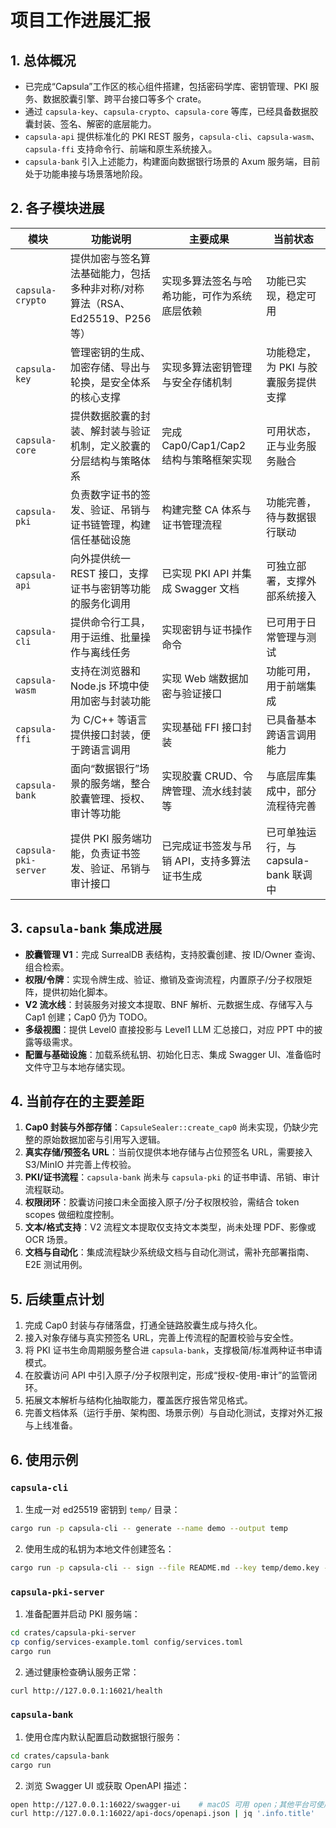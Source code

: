 # 项目工作进展汇报

## 1. 总体概况

- 已完成“Capsula”工作区的核心组件搭建，包括密码学库、密钥管理、PKI 服务、数据胶囊引擎、跨平台接口等多个 crate。
- 通过 `capsula-key`、`capsula-crypto`、`capsula-core` 等库，已经具备数据胶囊封装、签名、解密的底层能力。
- `capsula-api` 提供标准化的 PKI REST 服务，`capsula-cli`、`capsula-wasm`、`capsula-ffi` 支持命令行、前端和原生系统接入。
- `capsula-bank` 引入上述能力，构建面向数据银行场景的 Axum 服务端，目前处于功能串接与场景落地阶段。

## 2. 各子模块进展

| 模块                 | 功能说明                                                                     | 主要成果                                     | 当前状态                             |
| -------------------- | ---------------------------------------------------------------------------- | -------------------------------------------- | ------------------------------------ |
| `capsula-crypto`     | 提供加密与签名算法基础能力，包括多种非对称/对称算法（RSA、Ed25519、P256 等） | 实现多算法签名与哈希功能，可作为系统底层依赖 | 功能已实现，稳定可用                 |
| `capsula-key`        | 管理密钥的生成、加密存储、导出与轮换，是安全体系的核心支撑                   | 实现多算法密钥管理与安全存储机制             | 功能稳定，为 PKI 与胶囊服务提供支撑  |
| `capsula-core`       | 提供数据胶囊的封装、解封装与验证机制，定义胶囊的分层结构与策略体系           | 完成 Cap0/Cap1/Cap2 结构与策略框架实现       | 可用状态，正与业务服务融合           |
| `capsula-pki`        | 负责数字证书的签发、验证、吊销与证书链管理，构建信任基础设施                 | 构建完整 CA 体系与证书管理流程               | 功能完善，待与数据银行联动           |
| `capsula-api`        | 向外提供统一 REST 接口，支撑证书与密钥等功能的服务化调用                     | 已实现 PKI API 并集成 Swagger 文档           | 可独立部署，支撑外部系统接入         |
| `capsula-cli`        | 提供命令行工具，用于运维、批量操作与离线任务                                 | 实现密钥与证书操作命令                       | 已可用于日常管理与测试               |
| `capsula-wasm`       | 支持在浏览器和 Node.js 环境中使用加密与封装功能                              | 实现 Web 端数据加密与验证接口                | 功能可用，用于前端集成               |
| `capsula-ffi`        | 为 C/C++ 等语言提供接口封装，便于跨语言调用                                  | 实现基础 FFI 接口封装                        | 已具备基本跨语言调用能力             |
| `capsula-bank`       | 面向“数据银行”场景的服务端，整合胶囊管理、授权、审计等功能                   | 实现胶囊 CRUD、令牌管理、流水线封装等        | 与底层库集成中，部分流程待完善       |
| `capsula-pki-server` | 提供 PKI 服务端功能，负责证书签发、验证、吊销与审计接口                      | 已完成证书签发与吊销 API，支持多算法证书生成 | 已可单独运行，与 capsula-bank 联调中 |

## 3. `capsula-bank` 集成进展

- **胶囊管理 V1**：完成 SurrealDB 表结构，支持胶囊创建、按 ID/Owner 查询、组合检索。
- **权限/令牌**：实现令牌生成、验证、撤销及查询流程，内置原子/分子权限矩阵，提供初始化脚本。
- **V2 流水线**：封装服务对接文本提取、BNF 解析、元数据生成、存储写入与 Cap1 创建；Cap0 仍为 TODO。
- **多级视图**：提供 Level0 直接投影与 Level1 LLM 汇总接口，对应 PPT 中的披露等级需求。
- **配置与基础设施**：加载系统私钥、初始化日志、集成 Swagger UI、准备临时文件守卫与本地存储实现。

## 4. 当前存在的主要差距

1. **Cap0 封装与外部存储**：`CapsuleSealer::create_cap0` 尚未实现，仍缺少完整的原始数据加密与引用写入逻辑。
2. **真实存储/预签名 URL**：当前仅提供本地存储与占位预签名 URL，需要接入 S3/MinIO 并完善上传校验。
3. **PKI/证书流程**：`capsula-bank` 尚未与 `capsula-pki` 的证书申请、吊销、审计流程联动。
4. **权限闭环**：胶囊访问接口未全面接入原子/分子权限校验，需结合 token scopes 做细粒度控制。
5. **文本/格式支持**：V2 流程文本提取仅支持文本类型，尚未处理 PDF、影像或 OCR 场景。
6. **文档与自动化**：集成流程缺少系统级文档与自动化测试，需补充部署指南、E2E 测试用例。

## 5. 后续重点计划

1. 完成 Cap0 封装与存储落盘，打通全链路胶囊生成与持久化。
2. 接入对象存储与真实预签名 URL，完善上传流程的配置校验与安全性。
3. 将 PKI 证书生命周期服务整合进 `capsula-bank`，支撑极简/标准两种证书申请模式。
4. 在胶囊访问 API 中引入原子/分子权限判定，形成“授权-使用-审计”的监管闭环。
5. 拓展文本解析与结构化抽取能力，覆盖医疗报告常见格式。
6. 完善文档体系（运行手册、架构图、场景示例）与自动化测试，支撑对外汇报与上线准备。

## 6. 使用示例

### `capsula-cli`

1. 生成一对 ed25519 密钥到 `temp/` 目录：

```bash
cargo run -p capsula-cli -- generate --name demo --output temp
```

2. 使用生成的私钥为本地文件创建签名：

```bash
cargo run -p capsula-cli -- sign --file README.md --key temp/demo.key --output temp/demo.sig
```

### `capsula-pki-server`

1. 准备配置并启动 PKI 服务端：

```bash
cd crates/capsula-pki-server
cp config/services-example.toml config/services.toml
cargo run
```

2. 通过健康检查确认服务正常：

```bash
curl http://127.0.0.1:16021/health
```

### `capsula-bank`

1. 使用仓库内默认配置启动数据银行服务：

```bash
cd crates/capsula-bank
cargo run
```

2. 浏览 Swagger UI 或获取 OpenAPI 描述：

```bash
open http://127.0.0.1:16022/swagger-ui    # macOS 可用 open；其他平台可使用 xdg-open
curl http://127.0.0.1:16022/api-docs/openapi.json | jq '.info.title'
```
